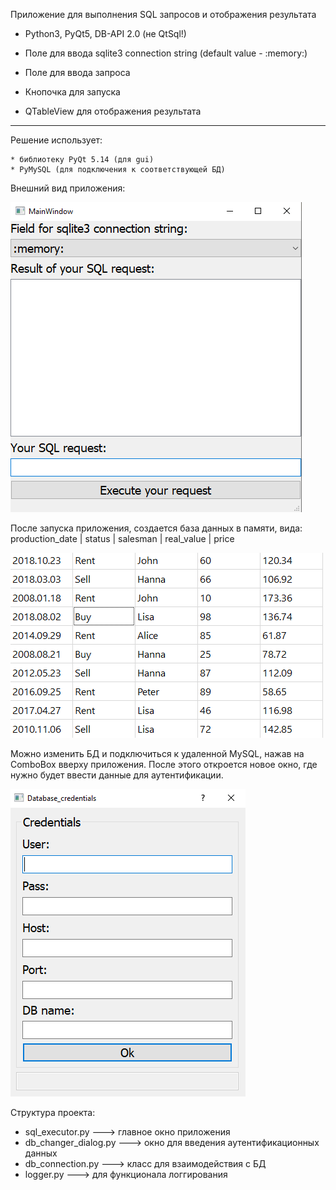 Приложение для выполнения SQL запросов и отображения результата


* Python3, PyQt5, DB-API 2.0 (не QtSql!)

* Поле для ввода sqlite3 connection string (default value - :memory:)

* Поле для ввода запроса

* Кнопочка для запуска

* QTableView для отображения результата

-------------------------------------------------------------------------------------------------------------------------

Решение использует:

    * библиотеку PyQt 5.14 (для gui)
    * PyMySQL (для подключения к соответствующей БД)

Внешний вид приложения:


![Application](images/Application.png)


После запуска приложения, создается база данных в памяти, вида:
production_date | status | salesman | real_value | price

![db_memory](images/db_memory.png)


Можно изменить БД и подключиться к удаленной MySQL, нажав на ComboBox вверху приложения.
После этого откроется новое окно, где нужно будет ввести данные для аутентификации.


![credentials](images/credentials.png)


Структура проекта:

* sql_executor.py        ---> главное окно приложения
* db_changer_dialog.py   ---> окно для введения аутентификационных данных
* db_connection.py       ---> класс для взаимодействия с БД
* logger.py              ---> для функционала логгирования